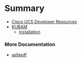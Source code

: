 # Summary


* [Cisco UCS Developer Resources](README.md)
* [KUBAM](kubam/README.md)
	* [installation](kubam/install.md)

### More Documentation

* [asfasdf](asdf.md)